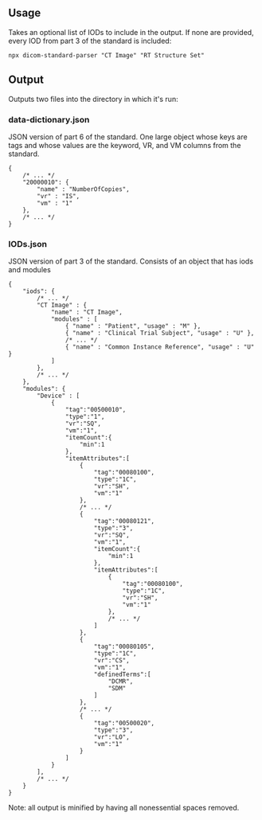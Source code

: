 ## Usage
Takes an optional list of IODs to include in the output. If none are provided, every IOD from part 3 of the standard is included:

`npx dicom-standard-parser "CT Image" "RT Structure Set"`

## Output

Outputs two files into the directory in which it's run:

### data-dictionary.json
JSON version of part 6 of the standard. One large object whose keys are tags and whose values are the keyword, VR, and VM columns from the standard.
```
{
    /* ... */
    "20000010": {
        "name" : "NumberOfCopies",
        "vr" : "IS",
        "vm" : "1"
    },
    /* ... */
}
```

### IODs.json
JSON version of part 3 of the standard. Consists of an object that has iods and modules
```
{
    "iods": {
        /* ... */
        "CT Image" : {
            "name" : "CT Image",
            "modules" : [
                { "name" : "Patient", "usage" : "M" },
                { "name" : "Clinical Trial Subject", "usage" : "U" },
                /* ... */
                { "name" : "Common Instance Reference", "usage" : "U" }
            ]
        },
        /* ... */
    },
    "modules": {
        "Device" : [ 
            { 
                "tag":"00500010",
                "type":"1",
                "vr":"SQ",
                "vm":"1",
                "itemCount":{ 
                    "min":1
                },
                "itemAttributes":[ 
                    { 
                        "tag":"00080100",
                        "type":"1C",
                        "vr":"SH",
                        "vm":"1"
                    },
                    /* ... */
                    { 
                        "tag":"00080121",
                        "type":"3",
                        "vr":"SQ",
                        "vm":"1",
                        "itemCount":{ 
                            "min":1
                        },
                        "itemAttributes":[ 
                            { 
                                "tag":"00080100",
                                "type":"1C",
                                "vr":"SH",
                                "vm":"1"
                            },
                            /* ... */
                        ]
                    },
                    { 
                        "tag":"00080105",
                        "type":"1C",
                        "vr":"CS",
                        "vm":"1",
                        "definedTerms":[ 
                            "DCMR",
                            "SDM"
                        ]
                    },
                    /* ... */
                    { 
                        "tag":"00500020",
                        "type":"3",
                        "vr":"LO",
                        "vm":"1"
                    }
                ]
            }
        ],
        /* ... */
    }
}
```

Note: all output is minified by having all nonessential spaces removed.